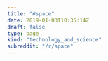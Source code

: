 ```yaml
---
title: "#space"
date: 2019-01-03T10:35:14Z
draft: false
type: page
kind: "technology_and_science"
subreddit: "/r/space"
---
```

